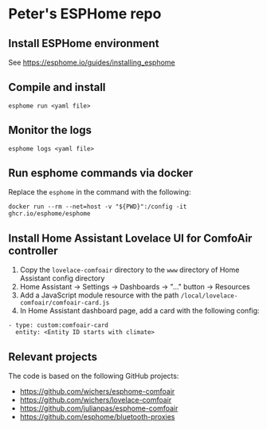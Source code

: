 # Peter's ESPHome repo

## Install ESPHome environment

See https://esphome.io/guides/installing_esphome

## Compile and install

```
esphome run <yaml file>
```

## Monitor the logs

```
esphome logs <yaml file>
```

## Run esphome commands via docker

Replace the `esphome` in the command with the following:

```
docker run --rm --net=host -v "${PWD}":/config -it ghcr.io/esphome/esphome
```

## Install Home Assistant Lovelace UI for ComfoAir controller

1. Copy the `lovelace-comfoair` directory to the `www` directory of Home Assistant config directory
1. Home Assistant -> Settings -> Dashboards -> "..." button -> Resources
1. Add a JavaScript module resource with the path `/local/lovelace-comfoair/comfoair-card.js`
1. In Home Assistant dashboard page, add a card with the following config:

```
- type: custom:comfoair-card
  entity: <Entity ID starts with climate>
```

## Relevant projects

The code is based on the following GitHub projects:

* https://github.com/wichers/esphome-comfoair
* https://github.com/wichers/lovelace-comfoair
* https://github.com/julianpas/esphome-comfoair
* https://github.com/esphome/bluetooth-proxies
